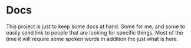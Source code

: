 Docs
====

This project is just to keep some docs at hand.
Some for me, and some to easily send link to people that are looking for specific things. Most of the time it will require some spoken words in addition the just what is here.
